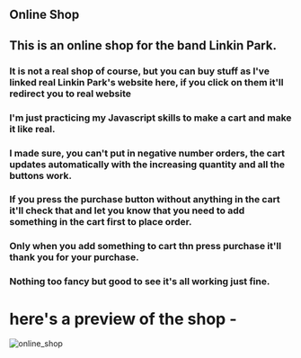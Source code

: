 ## Online Shop

## This is an online shop for the band Linkin Park. <br>
### It is not a real shop of course, but you can buy stuff as I've linked real Linkin Park's website here, if you click on them it'll redirect you to real website <br>
### I'm just practicing my Javascript skills to make a cart and make it like real. <br>
### I made sure, you can't put in negative number orders, the cart updates automatically with the increasing quantity and all the buttons work.
### If you press the purchase button without anything in the cart it'll check that and let you know that you need to add something in the cart first to place order.
### Only when you add something to cart thn press purchase it'll thank you for your purchase.
### Nothing too fancy but good to see it's all working just fine.

# here's a preview of the shop - 
![online_shop](https://user-images.githubusercontent.com/86738490/154107516-c55c8f9e-e29f-4029-b4a5-76ce2a0f42d2.png)
